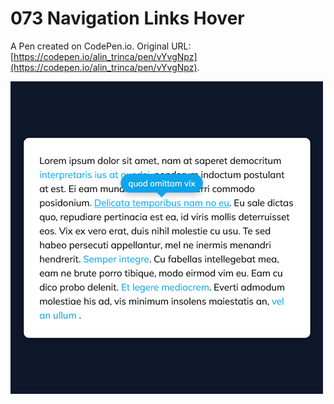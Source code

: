 # 073 Navigation Links Hover

A Pen created on CodePen.io. Original URL: [https://codepen.io/alin_trinca/pen/vYvgNpz](https://codepen.io/alin_trinca/pen/vYvgNpz).

![Navigation Links Hover Screenshot](navigation-links-hover.png)
